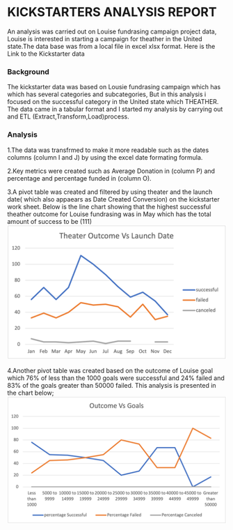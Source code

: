 # KICKSTARTERS ANALYSIS REPORT  
An analysis was carried out on Louise fundrasing campaign  project data, Louise is interested in starting a campaign  for theather in the United state.The data base was from a local file in excel xlsx format.
Here is the Link to the Kickstarter data

### Background
The kickstarter data was based on Lousie fundrasing campaign which has which has several categories and subcategories, But in this analysis i focused on the successful category in the United state which THEATHER. The data came in a tabular format and I started my analysis by carrying out and ETL (Extract,Transform,Load)process. 
### Analysis
1.The data was transfrmed to make it more readable such as the dates columns (column I and J) by using the excel date formating formula.

2.Key metrics were created such as Average Donation in (column P) and percentage and percentage funded in (column O).

3.A pivot table was created and filtered by using theater and the launch date( which also appaears as Date Created Conversion) on the kickstarter work sheet. Below is the line chart showing that the highest successful  theather outcome for Louise fundrasing was in May which has the total amount of success to be (111)                                
![Image](https://github.com/Thaofeeqat/Kickstarters-analysis/blob/main/Theater_Outcome_vs_Launch_Date.png)

4.Another pivot table was created based on the outcome of Louise goal which 76% of less than the 1000 goals were successful and 24% failed and 83%  of the goals greater than 50000 failed. This analysis is presented in the chart below;![Image](https://github.com/Thaofeeqat/Kickstarters-analysis/blob/main/Outcome_vs_goals.png)

